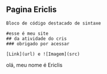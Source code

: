## Pagina Ericlis

```remarcação
Bloco de código destacado de sintaxe

#esse é meu site
## da atividade do cris
### obrigado por acessar

[Link](url) e ![Imagem](src)
```
olá, meu nome é Ericlis
